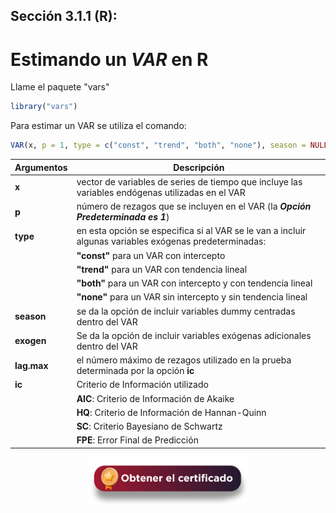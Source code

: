 ## Sección 3.1.1 (R):
# Estimando un $VAR$ en R

Llame el paquete "vars"

``` r
library("vars")
```

Para estimar un VAR se utiliza el comando:

``` r
VAR(x, p = 1, type = c("const", "trend", "both", "none"), season = NULL, exogen = NULL, lag.max = NULL, ic = c("AIC", "HQ", "SC", "FPE"))
```

| **Argumentos**     | **Descripción**                                                                                                     | 
|--------------------|---------------------------------------------------------------------------------------------------------------------|
| **x**              | vector de variables de series de tiempo que incluye las variables endógenas utilizadas en el VAR                    |
| **p**              | número de rezagos que se incluyen en el VAR (la **_Opción Predeterminada es 1_**)                                   |
| **type**           | en esta opción se especifica si al VAR se le van a incluir algunas variables exógenas predeterminadas:              |
|                    |  **"const"** para un VAR con intercepto                                                                             |
|                    |  **"trend"** para un VAR con tendencia lineal                                                                       |
|                    |  **"both"** para un VAR con intercepto y con tendencia lineal                                                       |
|                    |  **"none"** para un VAR sin intercepto y sin tendencia lineal                                                       |
| **season**         | se da la opción de incluir variables dummy centradas dentro del VAR                                                 |
| **exogen**         | Se da la opción de incluir variables exógenas adicionales dentro del VAR                                            | 
| **lag.max**        | el número máximo de rezagos utilizado en la prueba determinada por la opción **ic**                                 | 
| **ic**             | Criterio de Información utilizado                                                                                   | 
|                    | **AIC**: Criterio de Información de Akaike                                                                          | 
|                    | **HQ**: Criterio de Información de Hannan-Quinn                                                                     | 
|                    | **SC**: Criterio Bayesiano de Schwartz                                                                              | 
|                    | **FPE**: Error Final de Predicción                                                                                  | 

<div align="center"><a href="https://enlace-academico.escuelaing.edu.co/psc/FORMULARIO/EMPLOYEE/SA/c/EC_LOCALIZACION_RE.LC_FRM_ADMEDCO_FL.GBL" target="_blank"><img src="https://github.com/alvaroperdomo/World-Econometrics/blob/main/.icons/IconCEHBotonCertificado.png" alt="World-Econometrics" width="260" border="0" /></a></div>
